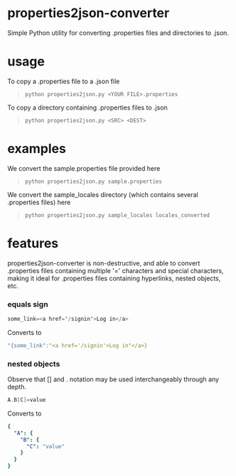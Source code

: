 # properties2json-converter
Simple Python utility for converting .properties files and directories to .json. 

# usage
To copy a .properties file to a .json file
>`python properties2json.py <YOUR FILE>.properties`

To copy a directory containing .properties files to .json
>`python properties2json.py <SRC> <DEST>`

# examples
We convert the sample.properties file provided here
>`python properties2json.py sample.properties`

We convert the sample_locales directory (which contains several .properties files) here
>`python properties2json.py sample_locales locales_converted`

# features
properties2json-converter is non-destructive, and able to convert .properties files containing multiple '=' characters and special characters, making it ideal for .properties files containing hyperlinks, nested objects, etc.

### equals sign
```java 
some_link=<a href='/signin'>Log in</a>
```
Converts to
```yaml 
"{some_link":"<a href='/signin'>Log in"</a>}
```

### nested objects
Observe that [] and . notation may be used interchangeably through any depth.
```java 
A.B[C]=value
```

Converts to
```yaml
{
  "A": {
    "B": {
      "C": "value"
    }
  }
}
```








